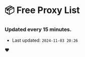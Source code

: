 # :package: Free Proxy List
### Updated every 15 minutes.

- Last updated: `2024-11-03 20:26`

:heart:
